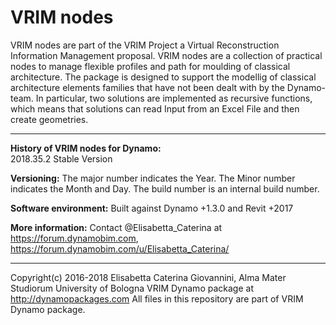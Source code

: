 # VRIM nodes #

VRIM nodes are part of the VRIM Project a Virtual Reconstruction Information Management proposal. VRIM nodes are a collection of practical nodes to manage flexible profiles and path for moulding of classical architecture. The package is designed to support the modellig of classical architecture elements families that have not been dealt with by the Dynamo-team. In particular, two solutions are implemented as recursive functions, which means that solutions can read Input from an Excel File and then create geometries.

---

**History of VRIM nodes for Dynamo:**  
2018.35.2     Stable Version

**Versioning:** The major number indicates the Year. The Minor number indicates the Month and Day. The build number is an internal build number.

**Software environment:** Built against Dynamo +1.3.0 and Revit +2017

**More information:** Contact @Elisabetta_Caterina at https://forum.dynamobim.com, https://forum.dynamobim.com/u/Elisabetta_Caterina/

---

Copyright(c) 2016-2018
Elisabetta Caterina Giovannini, Alma Mater Studiorum University of Bologna
VRIM Dynamo package at http://dynamopackages.com
All files in this repository are part of VRIM Dynamo package.
